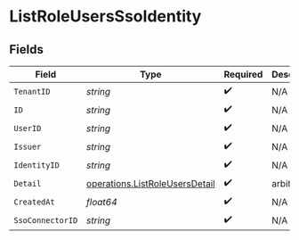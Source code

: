 # ListRoleUsersSsoIdentity


## Fields

| Field                                                                            | Type                                                                             | Required                                                                         | Description                                                                      |
| -------------------------------------------------------------------------------- | -------------------------------------------------------------------------------- | -------------------------------------------------------------------------------- | -------------------------------------------------------------------------------- |
| `TenantID`                                                                       | *string*                                                                         | :heavy_check_mark:                                                               | N/A                                                                              |
| `ID`                                                                             | *string*                                                                         | :heavy_check_mark:                                                               | N/A                                                                              |
| `UserID`                                                                         | *string*                                                                         | :heavy_check_mark:                                                               | N/A                                                                              |
| `Issuer`                                                                         | *string*                                                                         | :heavy_check_mark:                                                               | N/A                                                                              |
| `IdentityID`                                                                     | *string*                                                                         | :heavy_check_mark:                                                               | N/A                                                                              |
| `Detail`                                                                         | [operations.ListRoleUsersDetail](../../models/operations/listroleusersdetail.md) | :heavy_check_mark:                                                               | arbitrary                                                                        |
| `CreatedAt`                                                                      | *float64*                                                                        | :heavy_check_mark:                                                               | N/A                                                                              |
| `SsoConnectorID`                                                                 | *string*                                                                         | :heavy_check_mark:                                                               | N/A                                                                              |